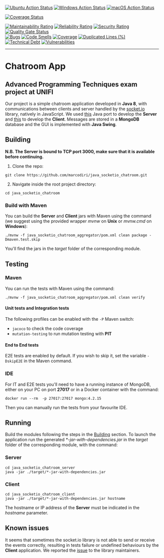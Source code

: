 [![Ubuntu Action Status](https://github.com/marcodiri/java_socketio_chatroom/actions/workflows/chatroom-sonarcloud.yml/badge.svg?branch=master)](https://github.com/marcodiri/java_socketio_chatroom/actions)
[![Windows Action Status](https://github.com/marcodiri/java_socketio_chatroom/actions/workflows/chatroom-windows.yml/badge.svg?branch=master)](https://github.com/marcodiri/java_socketio_chatroom/actions)
[![macOS Action Status](https://github.com/marcodiri/java_socketio_chatroom/actions/workflows/chatroom-macos.yml/badge.svg?branch=master)](https://github.com/marcodiri/java_socketio_chatroom/actions)

[![Coverage Status](https://coveralls.io/repos/github/marcodiri/java_socketio_chatroom/badge.svg?branch=master)](https://coveralls.io/github/marcodiri/java_socketio_chatroom?branch=master)

[![Maintainability Rating](https://sonarcloud.io/api/project_badges/measure?project=marcodiri_java_socketio_chatroom&metric=sqale_rating)](https://sonarcloud.io/dashboard?id=marcodiri_java_socketio_chatroom)
[![Reliability Rating](https://sonarcloud.io/api/project_badges/measure?project=marcodiri_java_socketio_chatroom&metric=reliability_rating)](https://sonarcloud.io/dashboard?id=marcodiri_java_socketio_chatroom)
[![Security Rating](https://sonarcloud.io/api/project_badges/measure?project=marcodiri_java_socketio_chatroom&metric=security_rating)](https://sonarcloud.io/dashboard?id=marcodiri_java_socketio_chatroom)
[![Quality Gate Status](https://sonarcloud.io/api/project_badges/measure?project=marcodiri_java_socketio_chatroom&metric=alert_status)](https://sonarcloud.io/dashboard?id=marcodiri_java_socketio_chatroom)  
[![Bugs](https://sonarcloud.io/api/project_badges/measure?project=marcodiri_java_socketio_chatroom&metric=bugs)](https://sonarcloud.io/dashboard?id=marcodiri_java_socketio_chatroom)
[![Code Smells](https://sonarcloud.io/api/project_badges/measure?project=marcodiri_java_socketio_chatroom&metric=code_smells)](https://sonarcloud.io/dashboard?id=marcodiri_java_socketio_chatroom)
[![Coverage](https://sonarcloud.io/api/project_badges/measure?project=marcodiri_java_socketio_chatroom&metric=coverage)](https://sonarcloud.io/dashboard?id=marcodiri_java_socketio_chatroom)
[![Duplicated Lines (%)](https://sonarcloud.io/api/project_badges/measure?project=marcodiri_java_socketio_chatroom&metric=duplicated_lines_density)](https://sonarcloud.io/dashboard?id=marcodiri_java_socketio_chatroom)
[![Technical Debt](https://sonarcloud.io/api/project_badges/measure?project=marcodiri_java_socketio_chatroom&metric=sqale_index)](https://sonarcloud.io/dashboard?id=marcodiri_java_socketio_chatroom)
[![Vulnerabilities](https://sonarcloud.io/api/project_badges/measure?project=marcodiri_java_socketio_chatroom&metric=vulnerabilities)](https://sonarcloud.io/dashboard?id=marcodiri_java_socketio_chatroom)

---
# Chatroom App

## Advanced Programming Techniques exam project at UNIFI
Our project is a simple chatroom application developed in **Java 8**, with communications between clients and server handled by the [socket.io](https://socket.io/) library, natively in JavaScript.
We used [this](https://github.com/trinopoty/socket.io-server-java) Java port to develop the **Server** and [this](https://github.com/socketio/socket.io-client-java) to develop the **Client**.
Messages are stored in a **MongoDB** database and the GUI is implemented with **Java Swing**.

## Building
**N.B. The Server is bound to TCP port 3000, make sure that it is available before continuing.**

1. Clone the repo:
```console
git clone https://github.com/marcodiri/java_socketio_chatroom.git
```
2. Navigate inside the root project directory:
```console
cd java_socketio_chatroom
```
### Build with Maven
You can build the **Server** and **Client** jars with Maven using the command (we suggest using the provided wrapper *mvnw* on **Unix** or *mvnw.cmd* on **Windows**):

```console
./mvnw -f java_socketio_chatroom_aggregator/pom.xml clean package -Dmaven.test.skip
```
You'll find the jars in the *target* folder of the corresponding module.

## Testing
### Maven
You can run the tests with Maven using the command:

```console
./mvnw -f java_socketio_chatroom_aggregator/pom.xml clean verify
```

#### Unit tests and Integration tests
The following profiles can be enabled with the `-P` Maven switch:
* `jacoco` to check the code coverage
* `mutation-testing` to run mutation testing with **PIT**

#### End to End tests
E2E tests are enabled by default. If you wish to skip it, set the variable `-DskipE2E` in the Maven command.

### IDE
For IT and E2E tests you'll need to have a running instance of MongoDB, either on your PC on port **27017** or in a Docker container with the command:
```console
docker run --rm  -p 27017:27017 mongo:4.2.15
```

Then you can manually run the tests from your favourite IDE.

## Running
Build the modules following the steps in the [Building](#Building) section.
To launch the application run the generated *\*-jar-with-dependencies.jar* in the *target* folder of the corresponding module, with the command:
### Server
```console
cd java_socketio_chatroom_server
java -jar ./target/*-jar-with-dependencies.jar
```
### Client
```console
cd java_socketio_chatroom_client
java -jar ./target/*-jar-with-dependencies.jar hostname
```
The hostname or IP address of the **Server** must be indicated in the *hostname* parameter.

## Known issues
It seems that sometimes the socket.io library is not able to send or receive the events correctly, resulting in tests failure or undefined behaviours by the **Client** application.
We reported the [issue](https://github.com/trinopoty/socket.io-server-java/issues/17) to the library maintainers.
